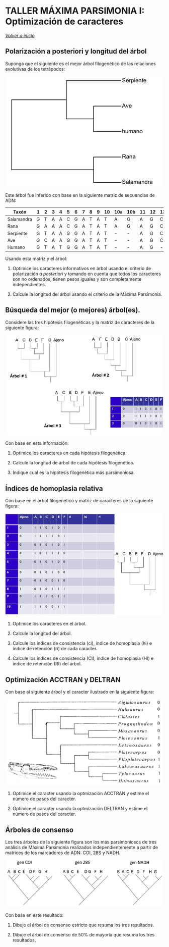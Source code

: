 # TALLER MÁXIMA PARSIMONIA I: Optimización de caracteres

_[Volver a inicio](/README.md)_

## Polarización a posteriori y longitud del árbol

Suponga que el siguiente es el mejor árbol filogenético de las relaciones evolutivas de los tetrápodos:

![](Arbol_tetrapodos.png)

Este árbol fue inferido con base en la siguiente matriz de secuencias de ADN:

|Taxón|1|2|3|4|5|6|7|8|9|10|10a|10b|11|12|13|14|15|16|17|18|19|20|
|---|---|---|---|---|---|---|---|---|---|---|---|---|---|---|---|---|---|---|---|---|---|---|
|Salamandra|G|T|A|A|C|G|A|T|A|T|A|G|A|G|C|C|C|T|A|G|A|T|
|Rana|G|A|A|A|C|G|A|T|A|T|A|G|A|G|C|C|C|T|A|G|A|T|
|Serpiente|G|T|A|A|G|G|A|T|A|T|-|-|A|G|C|C|C|T|A|G|G|T|
|Ave|G|C|A|A|G|G|A|T|A|T|-|-|A|G|C|C|C|C|A|G|A|T|
|Humano|G|T|A|T|G|G|A|T|A|T|-|-|A|G|-|-|-|C|A|G|A|T|

Usando esta matriz y el árbol: 

1. Optimice los caracteres informativos en árbol usando el criterio de polarización _a posteriori_ y tomando en cuenta que todos los caracteres son no ordenados, tienen pesos iguales y son completamente independientes.

2. Calcule la longitud del árbol usando el criterio de la Máxima Parsimonia.

## Búsqueda del mejor (o mejores) árbol(es). 

Considere las tres hipótesis filogenéticas y la matriz de caracteres de la siguiente figura:

![](Ejercicio_2.jpg)

Con base en esta información:

1. Optimice los caracteres en cada hipótesis filogenética.

2. Calcule la longitud de árbol de cada hipótesis filogenética.

3. Indique cual es la hipótesis filogenética más parsimoniosa.

## Índices de homoplasia relativa

Con base en el árbol filogenético y matriz de caracteres de la siguiente figura:

![](Ejercicio_3.jpg)

1. Optimice los caracteres en el árbol.

2. Calcule la longitud del árbol.

3. Calcule los índices de consistencia (ci), índice de homoplasia (hi) e índice de retención (ri) de cada caracter.

4. Calcule los índices de consistencia (CI), índice de homoplasia (HI) e índice de retención (RI) del árbol.

## Optimización ACCTRAN y DELTRAN

Con base al siguiente árbol y el caracter ilustrado en la siguiente figura:

![](Ejercicio_4.png)

1. Optimice el caracter usando la optmización ACCTRAN y estime el número de pasos del caracter.

2. Optimice el caracter usando la optmización DELTRAN y estime el número de pasos del caracter.

## Árboles de consenso

Los tres árboles de la siguiente figura son los más parsimoniosos de tres análisis de Máxima Parsimonia realizados independientemente a partir de matrices de los marcadores de ADN: COI, 28S y NADH.

![](Ejercicio_5.jpg)

Con base en este resultado:

1. Dibuje el árbol de consenso estricto que resuma los tres resultados.

2. Dibuje el árbol de consenso de 50% de mayoría que resuma los tres resultados.
